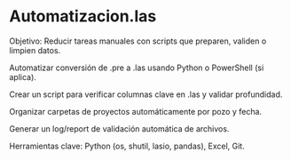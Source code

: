 # Automatizacion.las

 Objetivo: Reducir tareas manuales con scripts que preparen, validen o limpien datos.

 Automatizar conversión de .pre a .las usando Python o PowerShell (si aplica).

 Crear un script para verificar columnas clave en .las y validar profundidad.

 Organizar carpetas de proyectos automáticamente por pozo y fecha.

 Generar un log/report de validación automática de archivos.

Herramientas clave: Python (os, shutil, lasio, pandas), Excel, Git.
